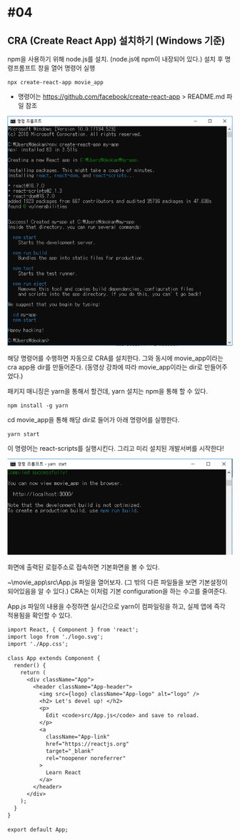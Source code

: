 #04
===

CRA (Create React App) 설치하기 (Windows 기준)
---

npm을 사용하기 위해 node.js를 설치. (node.js에 npm이 내장되어 있다.)
설치 후 명령프롬프트 창을 열어 명령어 실행
~~~
npx create-react-app movie_app
~~~
 - 명령어는 https://github.com/facebook/create-react-app > README.md 파일 참조

![Alt install](cra_install.png)

해당 명령어를 수행하면 자동으로 CRA를 설치한다.
그와 동시에 movie_app이라는 cra app용 dir를 만들어준다.
(동영상 강좌에 따라 movie_app이라는 dir로 만들어주었다.)

패키지 매니징은 yarn을 통해서 할건데, yarn 설치는 npm을 통해 할 수 있다.
~~~
npm install -g yarn
~~~

cd movie_app을 통해 해당 dir로 들어가 아래 명령어를 실행한다.
~~~
yarn start
~~~
이 명령어는 react-scripts를 실행시킨다.
그리고 미리 설치된 개발서버를 시작한다!

![Alt install](server_started.png)

화면에 출력된 로컬주소로 접속하면 기본화면을 볼 수 있다.

~\movie_app\src\App.js 파일을 열어보자. (그 밖의 다른 파일들을 보면 기본설정이 되어있음을 알 수 있다.)
CRA는 이처럼 기본 configuration을 하는 수고를 줄여준다.

App.js 파일의 내용을 수정하면 실시간으로 yarn이 컴파일링을 하고, 실제 앱에 즉각 적용됨을 확인할 수 있다.
~~~
import React, { Component } from 'react';
import logo from './logo.svg';
import './App.css';

class App extends Component {
  render() {
    return (
      <div className="App">
        <header className="App-header">
          <img src={logo} className="App-logo" alt="logo" />
          <h2> Let's devel up! </h2>
          <p>
            Edit <code>src/App.js</code> and save to reload.
          </p>
          <a
            className="App-link"
            href="https://reactjs.org"
            target="_blank"
            rel="noopener noreferrer"
          >
            Learn React
          </a>
        </header>
      </div>
    );
  }
}

export default App;
~~~
